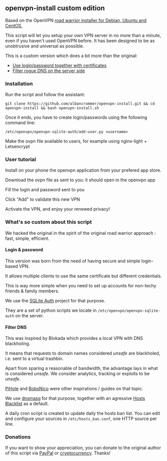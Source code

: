 ## openvpn-install custom edition

Based on the OpenVPN [road warrior installer for Debian, Ubuntu and CentOS.](https://github.com/Nyr/openvpn-install)

This script will let you setup your own VPN server in no more than a minute, even if you haven't used OpenVPN before. It has been designed to be as unobtrusive and universal as possible.

This is a custom version which does a bit more than the original:
* [Use login/password together with certificates](#login--password)
* [Filter rogue DNS on the server side](#filter-dns)

### Installation
Run the script and follow the assistant:

`git clone https://github.com/albancrommer/openvpn-install.git && cd openvpn-install && bash openvpn-install.sh`

Once it ends, you have to create login/passwords using the following command line:

`/etc/openvpn/openvpn-sqlite-auth/add-user.py <username>`

Make the ovpn file available to users, for example using nginx-light + Letsencrypt

### User tutorial

Install on your phone the openvpn application from your prefered app store.

Download the ovpn file as sent to you: it should open in the openvpn app 

Fill the login and password sent to you

Click "Add" to validate this new VPN

Activate the VPN, and enjoy your renewed privacy!


### What's so custom about this script 

We hacked the original in the spirit of the original road warrior approach : fast, simple, efficient.

#### Login & password 

This version was born from the need of having secure and simple login-based VPN.

It allows multiple clients to use the same certificate but different credentials.

This is way more simple when you need to set up accounts for non-techy friends & family members.

We use the [SQLite Auth](https://github.com/mdeous/openvpn-sqlite-auth) project for that purpose. 

They are a set of python scripts we locate in `/etc/openvpn/openvpn-sqlite-auth` on the server. 

#### Filter DNS 

This was inspired by Blokada which provides a local VPN with DNS blackholing.

It means that requests to domain names considered *unsafe* are blackholed, i.e. sent to a virtual trashbin.

Apart from sparing a reasonable of bandwidth, the advantage lays in what is considered *unsafe*. We consider analytics, tracking or exploits to be *unsafe*. 

[PiHole](https://pi-hole.net/) and [BobsNico](https://github.com/BobNisco/adblocking-vpn) were other inspirations / guides on that topic.

We use [dnsmasq](http://www.thekelleys.org.uk/dnsmasq/doc.html) for that purpose, together with an agressive [Hosts Blacklist](https://github.com/mitchellkrogza/Ultimate.Hosts.Blacklist) as a default.

A daily cron script is created to update daily the hosts ban list. You can edit and configure your sources in `/etc/hosts_ban.conf`, one HTTP source per line.


### Donations

If you want to show your appreciation, you can donate to the original author of this script via [PayPal](https://www.paypal.com/cgi-bin/webscr?cmd=_s-xclick&hosted_button_id=VBAYDL34Z7J6L) or [cryptocurrency](https://pastebin.com/raw/M2JJpQpC). Thanks!
